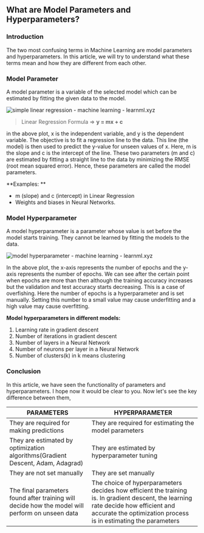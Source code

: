 ## What are Model Parameters and Hyperparameters?

### Introduction

The two most confusing terms in Machine Learning are model parameters and hyperparameters. In this article, we will try to understand what these terms mean and how they are different from each other. 


### Model Parameter

A model parameter is a variable of the selected model which can be estimated by fitting the given data to the model. 

![simple linear regression - machine learning - learnml.xyz](https://cdn.hashnode.com/res/hashnode/image/upload/v1648092973380/rg2vKXM_A.png)

> Linear Regression Formula => **y = mx + c**

in the above plot, x is the independent variable, and y is the dependent variable. The objective is to fit a regression line to the data. This line (the model) is then used to predict the y-value for unseen values of x. Here, m is the slope and c is the intercept of the line. These two parameters (m and c) are estimated by fitting a straight line to the data by minimizing the RMSE (root mean squared error). Hence, these parameters are called the model parameters. 

**Examples: **
- m (slope) and c (intercept) in Linear Regression
- Weights and biases in Neural Networks. 

### Model Hyperparameter

A model hyperparameter is a parameter whose value is set before the model starts training. They cannot be learned by fitting the models to the data. 


![model hyperparameter - machine learning - learnml.xyz](https://cdn.hashnode.com/res/hashnode/image/upload/v1648093134288/1uPJwIYgm.png)

In the above plot, the x-axis represents the number of epochs and the y-axis represents the number of epochs. We can see after the certain point when epochs are more than then although the training accuracy increases but the validation and test accuracy starts decreasing. This is a case of overfishing. Here the number of epochs is a hyperparameter and is set manually. Setting this number to a small value may cause underfitting and a high value may cause overfitting.

**Model hyperparameters in different models:**

1. Learning rate in gradient descent
2. Number of iterations in gradient descent
3. Number of layers in a Neural Network
4. Number of neurons per layer in a Neural Network
5. Number of clusters(k) in k means clustering

### Conclusion

In this article, we have seen the functionality of parameters and hyperparameters. I hope now it would be clear to you. Now let's see the key difference between them, 

| PARAMETERS                                                                                      | HYPERPARAMETER                                                                                                                                                                                       |
|-------------------------------------------------------------------------------------------------|------------------------------------------------------------------------------------------------------------------------------------------------------------------------------------------------------|
| They are required for making predictions                                                        | They are required for estimating the model parameters                                                                                                                                                |
| They are estimated by optimization algorithms(Gradient Descent, Adam, Adagrad)                  | They are estimated by hyperparameter tuning                                                                                                                                                          |
| They are not set manually                                                                       | They are set manually                                                                                                                                                                                |
| The final parameters found after training will decide how the model will perform on unseen data | The choice of hyperparameters decides how efficient the training is. In gradient descent, the learning rate decide how efficient and accurate the optimization process is in estimating the parameters |

